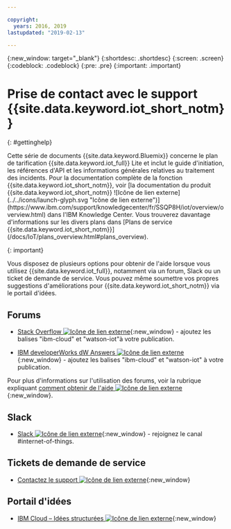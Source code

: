 ```yaml
---

copyright:
  years: 2016, 2019
lastupdated: "2019-02-13"

---
```


{:new_window: target="\_blank"}
{:shortdesc: .shortdesc}
{:screen: .screen}
{:codeblock: .codeblock}
{:pre: .pre}
{:important: .important}

# Prise de contact avec le support {{site.data.keyword.iot_short_notm}}
{: #gettinghelp}

<p>Cette série de documents {{site.data.keyword.Bluemix}} concerne le plan de tarification {{site.data.keyword.iot_full}} Lite et inclut le guide d'initiation, les références d'API et les informations générales relatives au traitement des incidents.
Pour la documentation complète de la fonction {{site.data.keyword.iot_short_notm}}, voir [la documentation du produit {{site.data.keyword.iot_short_notm}} ![Icône de lien externe](../../icons/launch-glyph.svg "Icône de lien externe")](https://www.ibm.com/support/knowledgecenter/fr/SSQP8H/iot/overview/overview.html) dans l'IBM Knowledge Center. Vous trouverez davantage d'informations sur les divers plans dans [Plans de service {{site.data.keyword.iot_short_notm}}](/docs/IoT/plans_overview.html#plans_overview).
</p>
{: important}

Vous disposez de plusieurs options pour obtenir de l'aide lorsque vous utilisez {{site.data.keyword.iot_full}}, notamment via un forum, Slack ou un ticket de demande de service. Vous pouvez même soumettre vos propres suggestions d'améliorations pour {{site.data.keyword.iot_short_notm}} via le portail d'idées.

## Forums

* [Stack Overflow ![Icône de lien externe](../../icons/launch-glyph.svg "Icône de lien externe")](http://stackoverflow.com/search?q=watson-iot+ibm-bluemix){:new_window} - ajoutez les balises "ibm-cloud" et "watson-iot"à votre publication.
<!--Insert the appropriate dW Answers tag for your service for <service_keyword> in URL below:  -->
* [IBM developerWorks dW Answers ![Icône de lien externe](../../icons/launch-glyph.svg "Icône de lien externe")](https://developer.ibm.com/answers/topics/watson-iot/?smartspace=bluemix){:new_window} - ajoutez les balises "ibm-cloud" et "watson-iot" à votre publication.

Pour plus d'informations sur l'utilisation des forums, voir la rubrique expliquant [comment obtenir de l'aide ![Icône de lien externe](../../icons/launch-glyph.svg "Icône de lien externe")](https://{DomainName}/docs/support/index.html#getting-help){:new_window}.


## Slack

* [Slack ![Icône de lien externe](../../icons/launch-glyph.svg "Icône de lien externe")](https://ibm-developers.slack.com/){:new_window} - rejoignez le canal #internet-of-things.


## Tickets de demande de service

* [Contactez le support ![Icône de lien externe](../../icons/launch-glyph.svg "Icône de lien externe")](https://{DomainName}/docs/support/index.html#contacting-support){:new_window}


## Portail d'idées

* [IBM Cloud – Idées structurées ![Icône de lien externe](../../icons/launch-glyph.svg "Icône de lien externe")](http://ibm.biz/cloudideas){:new_window}

